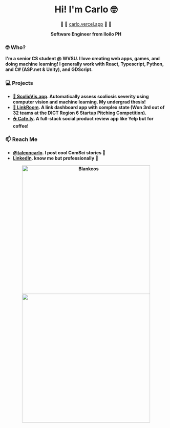 <h1 align="center">Hi! I'm Carlo 🤓</h1>
<p align="center">
  🔷 🔹 <a href="https://carlo.vercel.app/" target="_blank">carlo.vercel.app</a> 🔹 🔷
</p>
<p align="center"><b>Software Engineer from Iloilo PH<b/></p>

### 🤓 Who?

I'm a senior CS student @ WVSU. I love creating **web apps**, **games**, and doing **machine learning**! I generally work with React, Typescript, Python, and C# (ASP.net & Unity), and GDScript.

### 💻 Projects

- [🦴 ScolioVis.app](https://scoliovis.app/). Automatically assess scoliosis severity using computer vision and machine learning. My undergrad thesis!
- [📘 LinkRoom](https://linkroom.vercel.app/). A link dashboard app with complex state (Won 3rd out of 32 teams at the DICT Region 6 Startup Pitching Competition).
- [☕ Cafe.ly](https://cafely.vercel.app). A full-stack social product review app like Yelp but for coffee!

### 📫 Reach Me

- [@taleoncarlo](https://instagram.com/taleoncarlo/). I post cool ComSci stories 🚀
- [LinkedIn](https://www.linkedin.com/in/carlotaleon/). know me but professionally 🧐

<div align="center">
<a href="https://github.com/anuraghazra/github-readme-stats">
    <img width="400" src="https://github-readme-stats.vercel.app/api?username=blankeos&theme=react&count_private=true&include_all_commits=true" alt="Blankeos" />
</a>
<a href="https://github.com/DenverCoder1/github-readme-streak-stats">
    <img width="400" src="https://github-readme-streak-stats.herokuapp.com/?user=blankeos&theme=react" />
</a>
</div>
